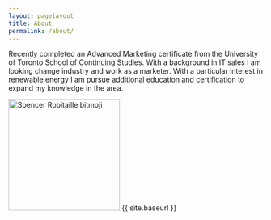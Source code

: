 ```yaml
---
layout: pagelayout
title: About
permalink: /about/
---
```


Recently completed an Advanced Marketing certificate from the University of Toronto School of Continuing Studies. With a background in IT sales I am looking change industry and work as a marketer. With a particular interest in renewable energy I am pursue additional education and certification to expand my knowledge in the area.

<p align="center">

<img src="{{ site.baseurl }}/images/avatar.png" alt="Spencer Robitaille bitmoji" style="width: 220;" Class="center"/> {{ site.baseurl }}

</p>

